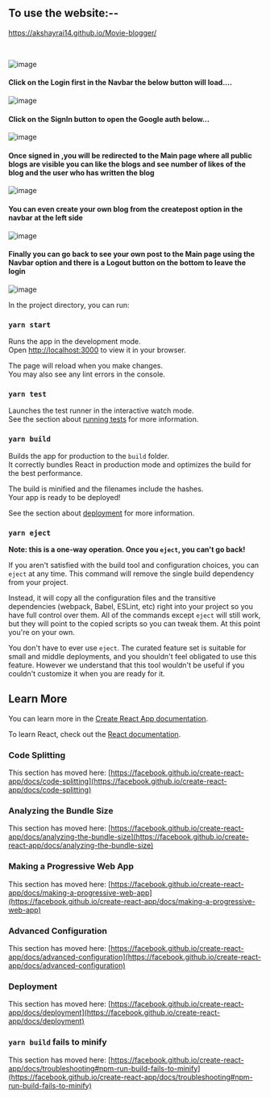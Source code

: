 <h2>To use the website:--</h2>

https://akshayrai14.github.io/Movie-blogger/

<br>

![image](https://github.com/akshayrai14/Movie-blogger/assets/109916723/17c680bc-22ac-4ddf-b9e7-dd166824338d)

<h4>Click on the Login first in the Navbar the below button will load....</h4>

![image](https://github.com/akshayrai14/Movie-blogger/assets/109916723/bd50a8dc-d048-4f9c-aa1a-df24cd2958a6)

<h4>Click on the SignIn button to open the Google auth below...</h4>

![image](https://github.com/akshayrai14/Movie-blogger/assets/109916723/87a1737f-408a-4e96-bf2e-08ce89a62968)

<h4>Once signed in ,you will be redirected to the Main page where all public blogs are visible you can <b>like the blogs</b> and see number of likes of the blog and the user who has written the blog</h4>

![image](https://github.com/akshayrai14/Movie-blogger/assets/109916723/af09acad-c98e-4e44-a366-59f33b2cd644)

<h4>You can even create your own blog from the createpost option in the navbar at the left side</h4>

![image](https://github.com/akshayrai14/Movie-blogger/assets/109916723/5e9cf2ae-d1b7-4fe9-8a55-20b0ca6da472)

<h4>Finally you can go back to see your own post to the Main page using the Navbar option and there is a Logout button on the bottom to leave the login</h4>

![image](https://github.com/akshayrai14/Movie-blogger/assets/109916723/4c998c93-7bf7-4172-8d97-39147413d3bb)

In the project directory, you can run:

### `yarn start`

Runs the app in the development mode.\
Open [http://localhost:3000](http://localhost:3000) to view it in your browser.

The page will reload when you make changes.\
You may also see any lint errors in the console.

### `yarn test`

Launches the test runner in the interactive watch mode.\
See the section about [running tests](https://facebook.github.io/create-react-app/docs/running-tests) for more information.

### `yarn build`

Builds the app for production to the `build` folder.\
It correctly bundles React in production mode and optimizes the build for the best performance.

The build is minified and the filenames include the hashes.\
Your app is ready to be deployed!

See the section about [deployment](https://facebook.github.io/create-react-app/docs/deployment) for more information.

### `yarn eject`

**Note: this is a one-way operation. Once you `eject`, you can't go back!**

If you aren't satisfied with the build tool and configuration choices, you can `eject` at any time. This command will remove the single build dependency from your project.

Instead, it will copy all the configuration files and the transitive dependencies (webpack, Babel, ESLint, etc) right into your project so you have full control over them. All of the commands except `eject` will still work, but they will point to the copied scripts so you can tweak them. At this point you're on your own.

You don't have to ever use `eject`. The curated feature set is suitable for small and middle deployments, and you shouldn't feel obligated to use this feature. However we understand that this tool wouldn't be useful if you couldn't customize it when you are ready for it.

## Learn More

You can learn more in the [Create React App documentation](https://facebook.github.io/create-react-app/docs/getting-started).

To learn React, check out the [React documentation](https://reactjs.org/).

### Code Splitting

This section has moved here: [https://facebook.github.io/create-react-app/docs/code-splitting](https://facebook.github.io/create-react-app/docs/code-splitting)

### Analyzing the Bundle Size

This section has moved here: [https://facebook.github.io/create-react-app/docs/analyzing-the-bundle-size](https://facebook.github.io/create-react-app/docs/analyzing-the-bundle-size)

### Making a Progressive Web App

This section has moved here: [https://facebook.github.io/create-react-app/docs/making-a-progressive-web-app](https://facebook.github.io/create-react-app/docs/making-a-progressive-web-app)

### Advanced Configuration

This section has moved here: [https://facebook.github.io/create-react-app/docs/advanced-configuration](https://facebook.github.io/create-react-app/docs/advanced-configuration)

### Deployment

This section has moved here: [https://facebook.github.io/create-react-app/docs/deployment](https://facebook.github.io/create-react-app/docs/deployment)

### `yarn build` fails to minify

This section has moved here: [https://facebook.github.io/create-react-app/docs/troubleshooting#npm-run-build-fails-to-minify](https://facebook.github.io/create-react-app/docs/troubleshooting#npm-run-build-fails-to-minify)

